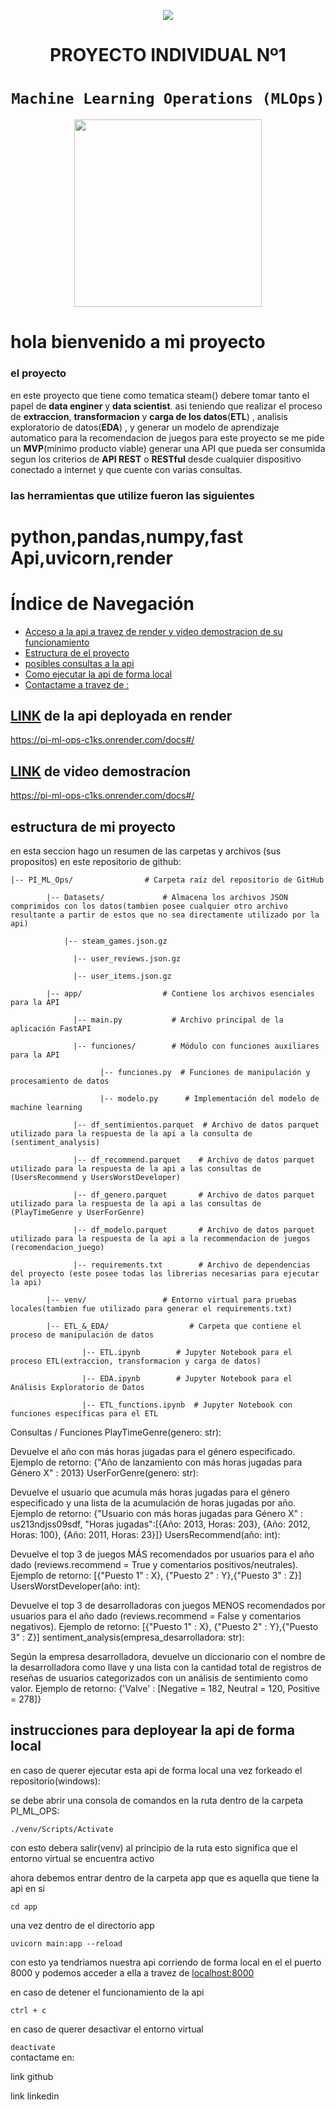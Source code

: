 <p align=center><img src=https://d31uz8lwfmyn8g.cloudfront.net/Assets/logo-henry-white-lg.png><p>

# <h1 align=center> **PROYECTO INDIVIDUAL Nº1** </h1>

# <h1 align=center>**`Machine Learning Operations (MLOps)`**</h1>

<p align="center">
<img src="https://user-images.githubusercontent.com/67664604/217914153-1eb00e25-ac08-4dfa-aaf8-53c09038f082.png"  height=300>
</p>

# hola bienvenido a mi proyecto
### el proyecto

en este proyecto que tiene como tematica steam() debere tomar tanto el papel de **data enginer** y **data scientist**.
asi teniendo que realizar el proceso de **extraccion**, **transformacion** y **carga de los datos**(**ETL**) , analisis exploratorio de datos(**EDA**) , y generar un modelo de aprendizaje automatico para la recomendacion de juegos
para este proyecto se me pide un **MVP**(minimo producto viable)
generar una API que pueda ser consumida segun los criterios de **API REST** o **RESTful** desde cualquier dispositivo conectado a internet y que cuente con varias consultas.

### las herramientas que utilize fueron las siguientes

# python,pandas,numpy,fast Api,uvicorn,render

<h1>Índice de Navegación</h1>

<ul>
    <li><a href="#seccion1">Acceso a la api a travez de render y video demostracion de su funcionamiento</a></li>
    <li><a href="#seccion2">Estructura de el proyecto</a></li>
    <li><a href="#seccion3">posibles consultas a la api</a></li>
    <li><a href="#seccion4">Como ejecutar la api de forma local</a></li>
    <li><a href="#seccion5">Contactame a travez de :</a></li>
</ul>



<section id="seccion1">

  <h2><a href="https://pi-ml-ops-c1ks.onrender.com/docs#/">LINK</a> de la api deployada en render</h2>
  <p><a href="https://pi-ml-ops-c1ks.onrender.com/docs#/">https://pi-ml-ops-c1ks.onrender.com/docs#/</a></p>

  <h2><a href="#">LINK</a> de video demostracíon</h2>
  <p><a href="#">https://pi-ml-ops-c1ks.onrender.com/docs#/</a></p>
</section>

<section id="seccion2">
  <h1>estructura de mi proyecto</h1>
  <p>
    en esta seccion hago un resumen de las carpetas y archivos (sus propositos) en este repositorio de github:
  </p>
</section>



	|-- PI_ML_Ops/                # Carpeta raíz del repositorio de GitHub

        	|-- Datasets/             # Almacena los archivos JSON comprimidos con los datos(tambien posee cualquier otro archivo resultante a partir de estos que no sea directamente utilizado por la api)
	 
        	  	|-- steam_games.json.gz
        
	  		      |-- user_reviews.json.gz
        		
	  		      |-- user_items.json.gz
    		
      		|-- app/                  # Contiene los archivos esenciales para la API
        	
	  		      |-- main.py           # Archivo principal de la aplicación FastAPI
        		
	  		      |-- funciones/        # Módulo con funciones auxiliares para la API
            		
	       			    |-- funciones.py  # Funciones de manipulación y procesamiento de datos
            			
	       			    |-- modelo.py      # Implementación del modelo de machine learning
        		
	  		      |-- df_sentimientos.parquet  # Archivo de datos parquet utilizado para la respuesta de la api a la consulta de (sentiment_analysis)

	  		      |-- df_recommend.parquet    # Archivo de datos parquet utilizado para la respuesta de la api a las consultas de (UsersRecommend y UsersWorstDeveloper)

	  		      |-- df_genero.parquet       # Archivo de datos parquet utilizado para la respuesta de la api a las consultas de (PlayTimeGenre y UserForGenre)

	  		      |-- df_modelo.parquet       # Archivo de datos parquet utilizado para la respuesta de la api a la recommendacion de juegos (recomendacion_juego)

	  		      |-- requirements.txt        # Archivo de dependencias del proyecto (este posee todas las librerias necesarias para ejecutar la api)
    		
      		|-- venv/                 # Entorno virtual para pruebas locales(tambien fue utilizado para generar el requirements.txt)
    		
      		|-- ETL_&_EDA/                  # Carpeta que contiene el proceso de manipulación de datos
        	
	        		|-- ETL.ipynb        # Jupyter Notebook para el proceso ETL(extraccion, transformacion y carga de datos)
        	
	 	        	|-- EDA.ipynb        # Jupyter Notebook para el Análisis Exploratorio de Datos
        	
	 	            |-- ETL_functions.ipynb  # Jupyter Notebook con funciones específicas para el ETL







<section id="seccion3">


Consultas / Funciones
PlayTimeGenre(genero: str):

Devuelve el año con más horas jugadas para el género especificado.
Ejemplo de retorno: {"Año de lanzamiento con más horas jugadas para Género X" : 2013}
UserForGenre(genero: str):

Devuelve el usuario que acumula más horas jugadas para el género especificado y una lista de la acumulación de horas jugadas por año.
Ejemplo de retorno: {"Usuario con más horas jugadas para Género X" : us213ndjss09sdf, "Horas jugadas":[{Año: 2013, Horas: 203}, {Año: 2012, Horas: 100}, {Año: 2011, Horas: 23}]}
UsersRecommend(año: int):

Devuelve el top 3 de juegos MÁS recomendados por usuarios para el año dado (reviews.recommend = True y comentarios positivos/neutrales).
Ejemplo de retorno: [{"Puesto 1" : X}, {"Puesto 2" : Y},{"Puesto 3" : Z}]
UsersWorstDeveloper(año: int):

Devuelve el top 3 de desarrolladoras con juegos MENOS recomendados por usuarios para el año dado (reviews.recommend = False y comentarios negativos).
Ejemplo de retorno: [{"Puesto 1" : X}, {"Puesto 2" : Y},{"Puesto 3" : Z}]
sentiment_analysis(empresa_desarrolladora: str):

Según la empresa desarrolladora, devuelve un diccionario con el nombre de la desarrolladora como llave y una lista con la cantidad total de registros de reseñas de usuarios categorizados con un análisis de sentimiento como valor.
Ejemplo de retorno: {'Valve' : [Negative = 182, Neutral = 120, Positive = 278]}









</section>






<section id="seccion4">
    <h2>instrucciones para deployear la api de forma local</h2>
    <p>en caso de querer ejecutar esta api de forma local una vez forkeado el repositorio(windows):</p>
    <p>se debe abrir una consola de comandos en la ruta dentro de la carpeta PI_ML_OPS:</p>
    <code>./venv/Scripts/Activate</code>
    <p>con esto debera salir(venv) al principio de la ruta esto significa que el entorno virtual se encuentra activo</p>
    <p>ahora debemos entrar dentro de la carpeta app que es aquella que tiene la api en si</p>
    <code>cd app</code>
    <p>una vez dentro de el directorio app</p>
    <code>uvicorn main:app --reload</code>
    <p>con esto ya tendriamos nuestra api corriendo de forma local en el el puerto 8000 y podemos acceder a ella a travez de <a href="localhost:8000">localhost:8000</a></p>
    <p>en caso de detener el funcionamiento de la api</p>
    <code>ctrl + c</code>
    <p>en caso de querer desactivar el entorno virtual</p>
    <code>deactivate</code>
</section>






<section id="seccion5">
  contactame en:

  link github

  link linkedin


</section>

   

